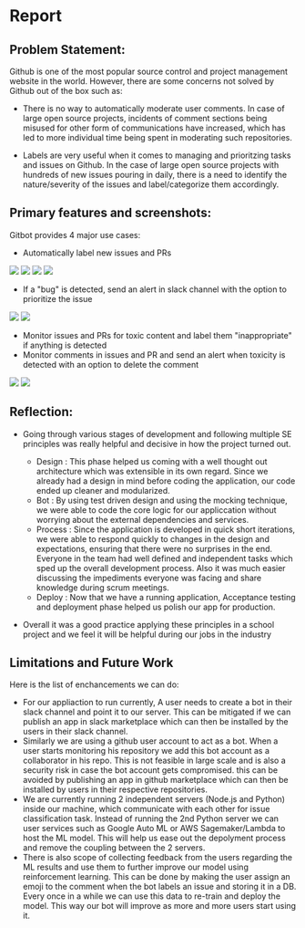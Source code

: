 # Report


## Problem Statement:

Github is one of the most popular source control and project management website in the world. However, there are some concerns not solved by Github out of the box such as:

* There is no way to automatically moderate user comments. In case of large open source projects, incidents of comment sections being misused for other form of communications have increased, which has led to more individual time being spent in moderating such repositories.

* Labels are very useful when it comes to managing and prioritzing tasks and issues on Github. In the case of large open source projects with hundreds of new issues pouring in daily, there is a need to identify the nature/severity of the issues and label/categorize them accordingly.

## Primary features and screenshots:

Gitbot provides 4 major use cases:
* Automatically label new issues and PRs 

![](https://github.ncsu.edu/csc510-fall2019/CSC510-24/blob/master/images/question.png)
![](https://github.ncsu.edu/csc510-fall2019/CSC510-24/blob/master/images/bug.png)
![](https://github.ncsu.edu/csc510-fall2019/CSC510-24/blob/master/images/feature_request.png)
![](https://github.ncsu.edu/csc510-fall2019/CSC510-24/blob/master/images/pr_label.png)

* If a "bug" is detected, send an alert in slack channel with the option to prioritize the issue

![](https://github.ncsu.edu/csc510-fall2019/CSC510-24/blob/master/images/slack_bug.png)
![](https://github.ncsu.edu/csc510-fall2019/CSC510-24/blob/master/images/slack_bug_prio.png)

* Monitor issues and PRs for toxic content and label them "inappropriate" if anything is detected
* Monitor comments in issues and PR and send an alert when toxicity is detected with an option to delete the comment

![](https://github.ncsu.edu/csc510-fall2019/CSC510-24/blob/master/images/slack_toxic_comment.png)
![](https://github.ncsu.edu/csc510-fall2019/CSC510-24/blob/master/images/slack_toxic_delete.png)

## Reflection:

- Going through various stages of development and following multiple SE principles was really helpful and decisive in how the project turned out.
  - Design : This phase helped us coming with a well thought out architecture which was extensible in its own regard. Since we already had a design in mind before coding the application, our code ended up cleaner and modularized.
  - Bot : By using test driven design and using the mocking technique, we were able to code the core logic for our appliccation without worrying about the external dependencies and services.
  - Process :  Since the application is developed in quick short iterations, we were able to respond quickly to changes in the design and expectations, ensuring that there were no surprises in the end. Everyone in the team had well defined and independent tasks which sped up the overall development process. Also it was much easier discussing the impediments everyone was facing and share knowledge during scrum meetings.
  - Deploy : Now that we have a running application, Acceptance testing and deployment phase helped us polish our app for production. 
 
- Overall it was a good practice applying these principles in a school project and we feel it will be helpful during our jobs in the industry
 

## Limitations and Future Work

Here is the list of enchancements we can do:

- For our appliaction to run currently, A user needs to create a bot in their slack channel and point it to our server. This can be mitigated if we can publish an app in slack marketplace which can then be installed by the users in their slack channel.
- Similarly we are using a github user account to act as a bot. When a user starts monitoring his repository we add this bot account as a collaborator in his repo. This is not feasible in large scale and is also a security risk in case the bot account gets compromised. this can be avoided by publishing an app in github marketplace which can then be installed by users in their respective repositories.
- We are currently running 2 independent servers (Node.js and Python) inside our machine, which communicate with each other for issue classification task. Instead of running the 2nd Python server we can user services such as Google Auto ML or AWS Sagemaker/Lambda to host the ML model. This will help us ease out the depolyment process and remove the coupling between the 2 servers.
- There is also scope of collecting feedback from the users regarding the ML results and use them to further improve our model using reinforcement learning. This can be done by making the user assign an emoji to the comment when the bot labels an issue and storing it in a DB. Every once in a while we can use this data to re-train and deploy the model. This way our bot will improve as more and more users start using it.
